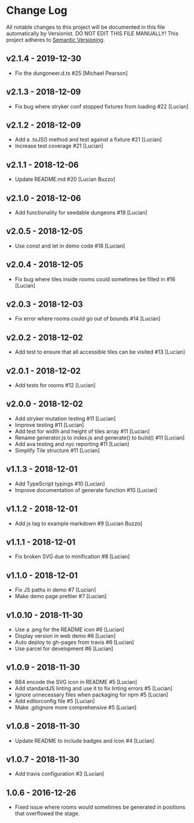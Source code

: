 # Change Log

All notable changes to this project will be documented in this file
automatically by Versionist. DO NOT EDIT THIS FILE MANUALLY!
This project adheres to [Semantic Versioning](http://semver.org/).

## v2.1.4 - 2019-12-30

* Fix the dungoneer.d.ts #25 [Michael Pearson]

## v2.1.3 - 2018-12-09

* Fix bug where stryker conf stopped fixtures from loading #22 [Lucian]

## v2.1.2 - 2018-12-09

* Add a .toJS() method and test against a fixture #21 [Lucian]
* Increase test coverage #21 [Lucian]

## v2.1.1 - 2018-12-06

* Update README.md #20 [Lucian Buzzo]

## v2.1.0 - 2018-12-06

* Add functionality for seedable dungeons #19 [Lucian]

## v2.0.5 - 2018-12-05

* Use const and let in demo code #18 [Lucian]

## v2.0.4 - 2018-12-05

* Fix bug where tiles inside rooms could sometimes be filled in #16 [Lucian]

## v2.0.3 - 2018-12-03

* Fix error where rooms could go out of bounds #14 [Lucian]

## v2.0.2 - 2018-12-02

* Add test to ensure that all accessible tiles can be visited #13 [Lucian]

## v2.0.1 - 2018-12-02

* Add tests for rooms #12 [Lucian]

## v2.0.0 - 2018-12-02

* Add stryker mutation testing #11 [Lucian]
* Improve testing #11 [Lucian]
* Add test for width and height of tiles array #11 [Lucian]
* Rename generator.js to index.js and generate() to build() #11 [Lucian]
* Add ava testing and nyc reporting #11 [Lucian]
* Simplify Tile structure #11 [Lucian]

## v1.1.3 - 2018-12-01

* Add TypeScript typings #10 [Lucian]
* Improve documentation of generate function #10 [Lucian]

## v1.1.2 - 2018-12-01

* Add js tag to example markdown #9 [Lucian Buzzo]

## v1.1.1 - 2018-12-01

* Fix broken SVG due to minification #8 [Lucian]

## v1.1.0 - 2018-12-01

* Fix JS paths in demo #7 [Lucian]
* Make demo page prettier #7 [Lucian]

## v1.0.10 - 2018-11-30

* Use a .png for the README icon #6 [Lucian]
* Display version in web demo #6 [Lucian]
* Auto deploy to gh-pages from travis #6 [Lucian]
* Use parcel for development #6 [Lucian]

## v1.0.9 - 2018-11-30

* B64 encode the SVG icon in README #5 [Lucian]
* Add standardJS linting and use it to fix linting errors #5 [Lucian]
* Ignore unnecessary files when packaging for npm #5 [Lucian]
* Add editorconfig file #5 [Lucian]
* Make .gitignore more comprehensive #5 [Lucian]

## v1.0.8 - 2018-11-30

* Update README to include badges and icon #4 [Lucian]

## v1.0.7 - 2018-11-30

* Add travis configuration #3 [Lucian]

## 1.0.6 - 2016-12-26
 * Fixed issue where rooms would sometimes be generated in positions that overflowed the stage.
